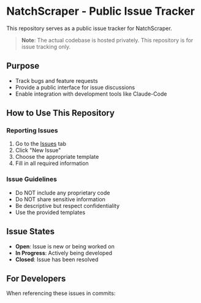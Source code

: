 # NatchScraper - Public Issue Tracker

This repository serves as a public issue tracker for NatchScraper.

> **Note**: The actual codebase is hosted privately. This repository is for issue tracking only.

## Purpose
- Track bugs and feature requests
- Provide a public interface for issue discussions
- Enable integration with development tools like Claude-Code

## How to Use This Repository

### Reporting Issues
1. Go to the [Issues](../../issues) tab
2. Click "New Issue"
3. Choose the appropriate template
4. Fill in all required information

### Issue Guidelines
- Do NOT include any proprietary code
- Do NOT share sensitive information
- Be descriptive but respect confidentiality
- Use the provided templates

## Issue States
- **Open**: Issue is new or being worked on
- **In Progress**: Actively being developed
- **Closed**: Issue has been resolved

## For Developers
When referencing these issues in commits:
